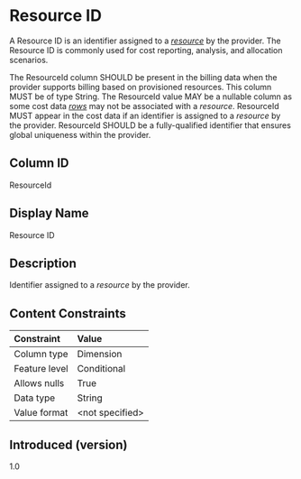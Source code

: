 # Resource ID

A Resource ID is an identifier assigned to a [*resource*](#glossary:resource) by the provider. The Resource ID is commonly used for cost reporting, analysis, and allocation scenarios.

The ResourceId column SHOULD be present in the billing data when the provider supports billing based on provisioned resources. This column MUST be of type String. The ResourceId value MAY be a nullable column as some cost data [*rows*](#glossary:row) may not be associated with a *resource*. ResourceId MUST appear in the cost data if an identifier is assigned to a *resource* by the provider. ResourceId SHOULD be a fully-qualified identifier that ensures global uniqueness within the provider.

## Column ID

ResourceId

## Display Name

Resource ID

## Description

Identifier assigned to a *resource* by the provider.

## Content Constraints

| Constraint      | Value           |
|:----------------|:----------------|
| Column type     | Dimension       |
| Feature level   | Conditional     |
| Allows nulls    | True            |
| Data type       | String          |
| Value format    | \<not specified> |

## Introduced (version)

1.0
